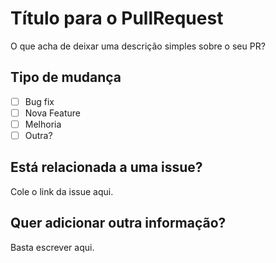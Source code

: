 # Título para o PullRequest
O que acha de deixar uma descrição simples sobre o seu PR?

## Tipo de mudança
- [ ] Bug fix 
- [ ] Nova Feature
- [ ] Melhoria
- [ ] Outra?

## Está relacionada a uma issue?
Cole o link da issue aqui.

## Quer adicionar outra informação?
Basta escrever aqui.
